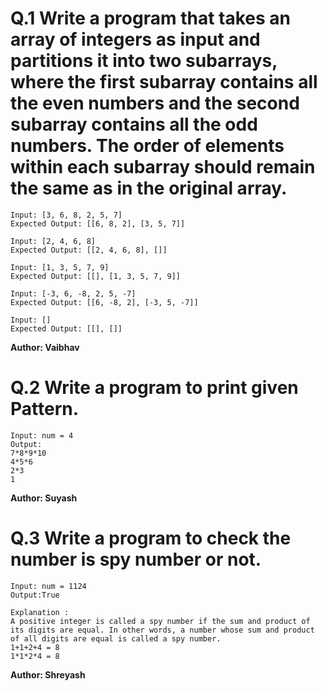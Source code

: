 # Q.1 Write a program that takes an array of integers as input and partitions it into two subarrays, where the first subarray contains all the even numbers and the second subarray contains all the odd numbers. The order of elements within each subarray should remain the same as in the original array.
```
Input: [3, 6, 8, 2, 5, 7]
Expected Output: [[6, 8, 2], [3, 5, 7]]

Input: [2, 4, 6, 8]
Expected Output: [[2, 4, 6, 8], []]

Input: [1, 3, 5, 7, 9]
Expected Output: [[], [1, 3, 5, 7, 9]]

Input: [-3, 6, -8, 2, 5, -7]
Expected Output: [[6, -8, 2], [-3, 5, -7]]

Input: []
Expected Output: [[], []]
```
**Author: Vaibhav**

# Q.2 Write a program to print given Pattern.
```
Input: num = 4
Output:
7*8*9*10
4*5*6
2*3
1  
```
**Author: Suyash**

# Q.3 Write a program to check the number is spy number or not.
```
Input: num = 1124
Output:True

Explanation :
A positive integer is called a spy number if the sum and product of its digits are equal. In other words, a number whose sum and product of all digits are equal is called a spy number.
1+1+2+4 = 8
1*1*2*4 = 8
```
**Author: Shreyash**
